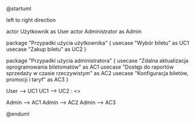 @startuml

left to right direction

actor Użytkownik as User
actor Administrator as Admin

package "Przypadki użycia użytkownika" {
    usecase "Wybór biletu" as UC1
    usecase "Zakup biletu" as UC2
}

package "Przypadki użycia administratora" {
    usecase "Zdalna aktualizacja oprogramowania biletomatów" as AC1
    usecase "Dostęp do raportów sprzedaży w czasie rzeczywistym" as AC2
    usecase "Konfiguracja biletów, promocji i taryf" as AC3
}

User --> UC1
UC1 --> UC2 : <<invoke>>

Admin --> AC1
Admin --> AC2
Admin --> AC3

@enduml
